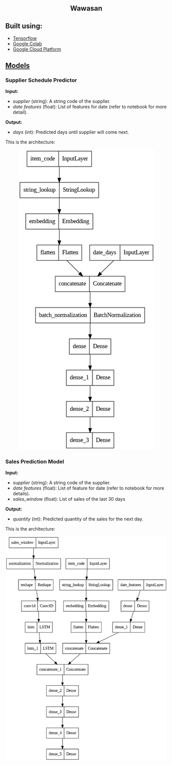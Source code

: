 <h2 align="center">Wawasan</h2>

## Built using:
- [Tensorflow](https://www.tensorflow.org/)
- [Google Colab](https://colab.research.google.com/)
- [Google Cloud Platform](https://cloud.google.com/)

## [Models](ml_modelling/models)

### Supplier Schedule Predictor
**Input:**
- *supplier* (string): A string code of the supplier.
- *date features* (float): List of features for date (refer to notebook for more detail).

**Output:**
- *days* (int): Predicted days until supplier will come next.

This is the architecture:
<p align="center">
    <img src="images/supplier_schedule_architecture.png" alt="Prediction architecture">
</p>

### Sales Prediction Model
**Input:**
- *supplier* (string): A string code of the supplier.
- *date features* (float): List of feature for date (refer to notebook for more details).
- *sales_window* (float): List of sales of the last 30 days

**Output:**
  - *quantity* (int): Predicted quantity of the sales for the next day.

  This is the architecture:
  <p align="center">
  <img src="images/sales_prediction_architecture.png" alt="Sales architecture">
  </p>
  

